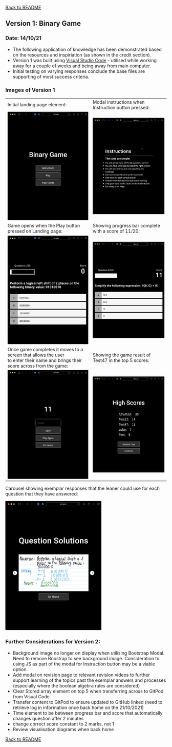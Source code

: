 [Back to README](README.md)

## Version 1: Binary Game
### Date: 14/10/21
* The following application of knowledge has been demonstrated based on the resources and inspiriation (as shown in the credit section).
* Version 1 was built using [Visual Studio Code](https://code.visualstudio.com/) - utilised while working away for a couple of weeks and being away from main computer.  
* Initial testing on varying responses conclude the base files are supporting of most success criteria.

### Images of Version 1

<table>
<tr><td>Initial landing page element:</td><td>Modal instructions when Instruction button pressed: </td></tr>
<tr><td><img src='assets/images/TESTING_img/Version_1/v1_1.png' width="300px"></td><td><img src='assets/images/TESTING_img/Version_1/v1_2.png' width="300px"></td></tr>
<tr><td>Game opens when the Play button pressed on Landing page:</td><td>Showing progress bar complete with a score of 11/20: </td></tr>
<tr><td><img src='assets/images/TESTING_img/Version_1/v1_3.png' width="300px"></td><td><img src='assets/images/TESTING_img/Version_1/v1_4.png' width="300px"></td></tr>
<tr><td>Once game completes it moves to a screen that allows the user <br>to enter their name and brings their score across from the game:</td><td>Showing the game result of Test47 in the top 5 scores:</td></tr>
<tr><td><img src='assets/images/TESTING_img/Version_1/v1_5.png' width="300px"></td><td><img src='assets/images/TESTING_img/Version_1/v1_6.png' width="300px"></td></tr>
</table>

Carousel showing exemplar responses that the leaner could use for each question that they have answered:

<img src='assets/images/TESTING_img/Version_1/v1_7.png' width="300px">

### Further Considerations for Version 2:
* Background image no longer on display when utilising Bootstrap Modal.  Need to remove Boostrap to see background image.  Consideration to using JS as part of the modal for Instruction button may be a viable option.
* Add modal on revision page to relevant revision videos to further support learning of the topics past the exemplar answers and processes (especially where the boolean algebra rules are considered)
* Clear Stored array element on top 5 when transferring across to GitPod from Visual Code
* Transfer content to GitPod to ensure updated to GitHub linked (need to retrieve log in information once back home on the 21/10/2021)
* Time element to be between progress bar and score that automatically changes question after 2 minutes
* change correct score constant to 2 marks, not 1
* Review visualisation diagrams when back home

[Back to README](README.md)
